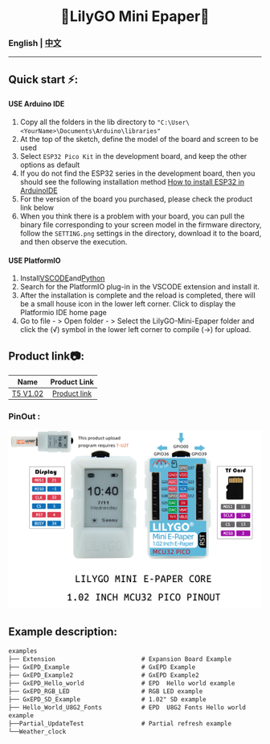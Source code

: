 
<h1 align = "center">🌟LilyGO Mini Epaper🌟</h1>

### English | [中文](docs/details_cn.md) 

--------------------------------------


<h2 align = "left">Quick start ⚡:</h2>

#### USE Arduino IDE


1. Copy all the folders in the lib directory to `"C:\User\<YourName>\Documents\Arduino\libraries"`
2. At the top of the sketch, define the model of the board and screen to be used 
3. Select `ESP32 Pico Kit` in the development board, and keep the other options as default
4. If you do not find the ESP32 series in the development board, then you should see the following installation method [How to install ESP32 in ArduinoIDE](https://github.com/espressif/arduino-esp32/blob/master/docs/arduino-ide/boards_manager.md)
5. For the version of the board you purchased, please check the product link below 
6. When you think there is a problem with your board, you can pull the binary file corresponding to your screen model in the firmware directory, follow the `SETTING.png` settings in the directory, download it to the board, and then observe the execution. 



#### USE PlatformIO

1. Install[VSCODE](https://code.visualstudio.com/)and[Python](https://www.python.org/)
2. Search for the PlatformIO plug-in in the VSCODE extension and install it.
3. After the installation is complete and the reload is completed, there will be a small house icon in the lower left corner. Click to display the Platformio IDE home page
4. Go to file - > Open folder - > Select the LilyGO-Mini-Epaper folder and click the (√) symbol in the lower left corner to compile (→) for upload.

<h2 align = "left">Product link📷:</h2>

|     Name     |                            Product  Link                             |
| :----------: | :------------------------------------------------------------------: |
| [T5 V1.02]() | [Product link](https://pt.aliexpress.com/item/1005002857956100.html) |

<h3 align = "left">PinOut :</h3>

![](image/MINI1.02CORE.jpg)


<h2 align = "left">Example description:</h2>

```
examples
├── Extension                        # Expansion Board Example
├── GxEPD_Example                    # GxEPD Example
├── GxEPD_Example2                   # GxEPD Example2
├── GxEPD_Hello_world                # EPD  Hello world example 
├── GxEPD_RGB_LED                    # RGB LED example 
├── GxEPD_SD_Example                 # 1.02" SD example 
├── Hello_World_U8G2_Fonts           # EPD  U8G2 Fonts Hello world example 
├──Partial_UpdateTest                # Partial refresh example 
└──Weather_clock  
```


